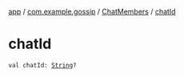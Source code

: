 [app](../../index.md) / [com.example.gossip](../index.md) / [ChatMembers](index.md) / [chatId](./chat-id.md)

# chatId

`val chatId: `[`String`](https://kotlinlang.org/api/latest/jvm/stdlib/kotlin/-string/index.html)`?`